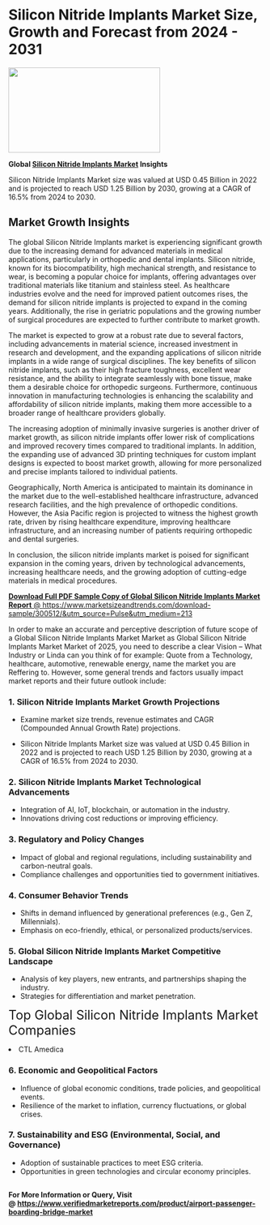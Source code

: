 <H1>Silicon Nitride Implants Market Size, Growth and Forecast from 2024 - 2031</H1><img class="aligncenter size-medium wp-image-584254" src="https://thirdeyenews.in/wp-content/uploads/2024/09/Global-Market-Research-300x168.jpeg" alt="" width="300" height="168" /><p><strong>Global&nbsp;<a href="https://www.marketsizeandtrends.com/download-sample/300512/&amp;utm_source=Pulse&amp;utm_medium=213">Silicon Nitride Implants Market</a> Insights</strong></p><p>Silicon Nitride Implants Market size was valued at USD 0.45 Billion in 2022 and is projected to reach USD 1.25 Billion by 2030, growing at a CAGR of 16.5% from 2024 to 2030.</p><p><h2>Market Growth Insights</h2> <p>The global Silicon Nitride Implants market is experiencing significant growth due to the increasing demand for advanced materials in medical applications, particularly in orthopedic and dental implants. Silicon nitride, known for its biocompatibility, high mechanical strength, and resistance to wear, is becoming a popular choice for implants, offering advantages over traditional materials like titanium and stainless steel. As healthcare industries evolve and the need for improved patient outcomes rises, the demand for silicon nitride implants is projected to expand in the coming years. Additionally, the rise in geriatric populations and the growing number of surgical procedures are expected to further contribute to market growth.</p> <p><a href="sample-download-link"></a></p> <p>The market is expected to grow at a robust rate due to several factors, including advancements in material science, increased investment in research and development, and the expanding applications of silicon nitride implants in a wide range of surgical disciplines. The key benefits of silicon nitride implants, such as their high fracture toughness, excellent wear resistance, and the ability to integrate seamlessly with bone tissue, make them a desirable choice for orthopedic surgeons. Furthermore, continuous innovation in manufacturing technologies is enhancing the scalability and affordability of silicon nitride implants, making them more accessible to a broader range of healthcare providers globally.</p> <p>The increasing adoption of minimally invasive surgeries is another driver of market growth, as silicon nitride implants offer lower risk of complications and improved recovery times compared to traditional implants. In addition, the expanding use of advanced 3D printing techniques for custom implant designs is expected to boost market growth, allowing for more personalized and precise implants tailored to individual patients.</p> <p>Geographically, North America is anticipated to maintain its dominance in the market due to the well-established healthcare infrastructure, advanced research facilities, and the high prevalence of orthopedic conditions. However, the Asia Pacific region is projected to witness the highest growth rate, driven by rising healthcare expenditure, improving healthcare infrastructure, and an increasing number of patients requiring orthopedic and dental surgeries.</p> <p>In conclusion, the silicon nitride implants market is poised for significant expansion in the coming years, driven by technological advancements, increasing healthcare needs, and the growing adoption of cutting-edge materials in medical procedures.</p> <p><a href="more-insights-link"></p><p><span class=""><strong>Download Full PDF Sample Copy of Global Silicon Nitride Implants Market Report</strong> @ <a href="https://www.marketsizeandtrends.com/download-sample/300512/&amp;utm_source=Pulse&amp;utm_medium=213" target="_blank">https://www.marketsizeandtrends.com/download-sample/300512/&amp;utm_source=Pulse&amp;utm_medium=213</a></span></p><p>In order to make an accurate and perceptive description of future scope of a Global&nbsp;Silicon Nitride Implants Market Market as Global&nbsp;Silicon Nitride Implants Market Market of 2025, you need to describe a clear Vision &ndash; What Industry or Linda can you think of for example: Quote from a Technology, healthcare, automotive, renewable energy, name the market you are Reffering to. However, some general trends and factors usually impact market reports and their future outlook include:</p><h3>1.&nbsp;<strong>Silicon Nitride Implants Market Growth Projections</strong></h3><ul><li>Examine market size trends, revenue estimates and CAGR (Compounded Annual Growth Rate) projections.</li><li><p>Silicon Nitride Implants Market size was valued at USD 0.45 Billion in 2022 and is projected to reach USD 1.25 Billion by 2030, growing at a CAGR of 16.5% from 2024 to 2030.</p></li></ul><h3>2.&nbsp;<strong>Silicon Nitride Implants Market Technological Advancements</strong></h3><ul><li>Integration of AI, IoT, blockchain, or automation in the industry.</li><li>Innovations driving cost reductions or improving efficiency.</li></ul><h3>3.&nbsp;<strong>Regulatory and Policy Changes</strong></h3><ul><li>Impact of global and regional regulations, including sustainability and carbon-neutral goals.</li><li>Compliance challenges and opportunities tied to government initiatives.</li></ul><h3>4.&nbsp;<strong>Consumer Behavior Trends</strong></h3><ul><li>Shifts in demand influenced by generational preferences (e.g., Gen Z, Millennials).</li><li>Emphasis on eco-friendly, ethical, or personalized products/services.</li></ul><h3>5.&nbsp;<strong>Global Silicon Nitride Implants Market Competitive Landscape</strong></h3><ul><li>Analysis of key players, new entrants, and partnerships shaping the industry.</li><li>Strategies for differentiation and market penetration.</li></ul><p data-pm-slice="1 1 []"><span style="color: inherit; font-family: inherit; font-size: 25px;">Top Global Silicon Nitride Implants Market Companies</span></p><div class="" data-test-id=""><p><li>CTL Amedica</li></p></div><h3>6.&nbsp;<strong>Economic and Geopolitical Factors</strong></h3><ul><li>Influence of global economic conditions, trade policies, and geopolitical events.</li><li>Resilience of the market to inflation, currency fluctuations, or global crises.</li></ul><h3>7.&nbsp;<strong>Sustainability and ESG (Environmental, Social, and Governance)</strong></h3><ul><li>Adoption of sustainable practices to meet ESG criteria.</li><li>Opportunities in green technologies and circular economy principles.</li></ul><h2><strong style="font-size: 14px;">For More Information or Query, Visit @&nbsp;</strong><a style="background-color: #ffffff; font-size: 14px;" href="https://www.marketsizeandtrends.com/report/silicon-nitride-implants-market/" target="_blank">https://www.verifiedmarketreports.com/product/airport-passenger-boarding-bridge-market</a></h2>
